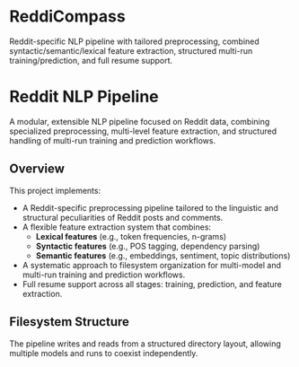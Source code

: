 # ReddiCompass
Reddit-specific NLP pipeline with tailored preprocessing, combined syntactic/semantic/lexical feature extraction, structured multi-run training/prediction, and full resume support.


# Reddit NLP Pipeline

A modular, extensible NLP pipeline focused on Reddit data, combining specialized preprocessing, multi-level feature extraction, and structured handling of multi-run training and prediction workflows.

## Overview

This project implements:

- A Reddit-specific preprocessing pipeline tailored to the linguistic and structural peculiarities of Reddit posts and comments.
- A flexible feature extraction system that combines:
  - **Lexical features** (e.g., token frequencies, n-grams)
  - **Syntactic features** (e.g., POS tagging, dependency parsing)
  - **Semantic features** (e.g., embeddings, sentiment, topic distributions)
- A systematic approach to filesystem organization for multi-model and multi-run training and prediction workflows.
- Full resume support across all stages: training, prediction, and feature extraction.

## Filesystem Structure

The pipeline writes and reads from a structured directory layout, allowing multiple models and runs to coexist independently.

